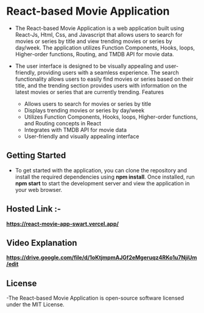  # React-based Movie Application

- The React-based Movie Application is a web application built using React-Js, Html, Css, and Javascript that allows users to search for movies or series by title and view trending movies or series by day/week. The application utilizes Function Components, Hooks, loops, Higher-order functions, Routing, and TMDB API for movie data.

- The user interface is designed to be visually appealing and user-friendly, providing users with a seamless experience. The search functionality allows users to easily find movies or series based on their title, and the trending section provides users with information on the latest movies or series that are currently trending.
Features

   * Allows users to search for movies or series by title
   * Displays trending movies or series by day/week
   * Utilizes Function Components, Hooks, loops, Higher-order functions, and Routing concepts in React
   * Integrates with TMDB API for movie data
   * User-friendly and visually appealing interface

## Getting Started

- To get started with the application, you can clone the repository and install the required dependencies using **npm install**. Once installed, run **npm start** to start the development server and view the application in your web browser.

## Hosted Link :- 
**https://react-movie-app-swart.vercel.app/**

## Video Explanation
 **https://drive.google.com/file/d/1oKtjmpmAJGf2eMgeruqz4RKo1u7NjiUm/edit**
## License

-The React-based Movie Application is open-source software licensed under the MIT License.